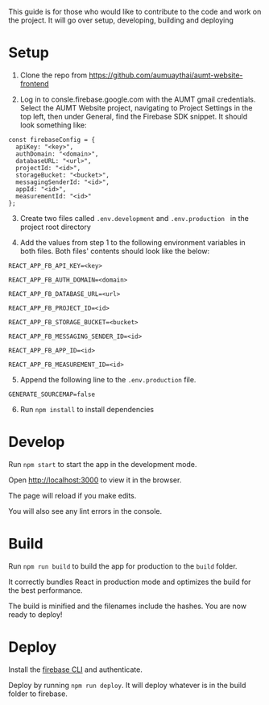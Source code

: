 This guide is for those who would like to contribute to the code and work on the project. It will go over setup, developing, building and deploying

# Setup

1. Clone the repo from https://github.com/aumuaythai/aumt-website-frontend

2. Log in to consle.firebase.google.com with the AUMT gmail credentials. Select the AUMT Website project, navigating to Project Settings in the top left, then under General, find the Firebase SDK snippet. It should look something like:
```
const firebaseConfig = {
  apiKey: "<key>",
  authDomain: "<domain>",
  databaseURL: "<url>",
  projectId: "<id>",
  storageBucket: "<bucket>",
  messagingSenderId: "<id>",
  appId: "<id>",
  measurementId: "<id>"
};
```
3. Create two files called `.env.development` and `.env.production ` in the project root directory

4. Add the values from step 1 to the following environment variables in both files. Both files' contents should look like the below:
```
REACT_APP_FB_API_KEY=<key>

REACT_APP_FB_AUTH_DOMAIN=<domain>

REACT_APP_FB_DATABASE_URL=<url>

REACT_APP_FB_PROJECT_ID=<id>

REACT_APP_FB_STORAGE_BUCKET=<bucket>

REACT_APP_FB_MESSAGING_SENDER_ID=<id>

REACT_APP_FB_APP_ID=<id>

REACT_APP_FB_MEASUREMENT_ID=<id>
```

5. Append the following line to the `.env.production` file.

```
GENERATE_SOURCEMAP=false
```
6. Run `npm install` to install dependencies

# Develop

Run `npm start` to start the app in the development mode.

Open [http://localhost:3000](http://localhost:3000) to view it in the browser.

The page will reload if you make edits.

You will also see any lint errors in the console.

# Build 

Run `npm run build` to build the app for production to the `build` folder.

It correctly bundles React in production mode and optimizes the build for the best performance.

The build is minified and the filenames include the hashes. You are now ready to deploy!


# Deploy

Install the [firebase CLI](https://firebase.google.com/docs/cli#install_the_firebase_cli) and authenticate.


Deploy by running `npm run deploy`. It will deploy whatever is in the build folder to firebase.

